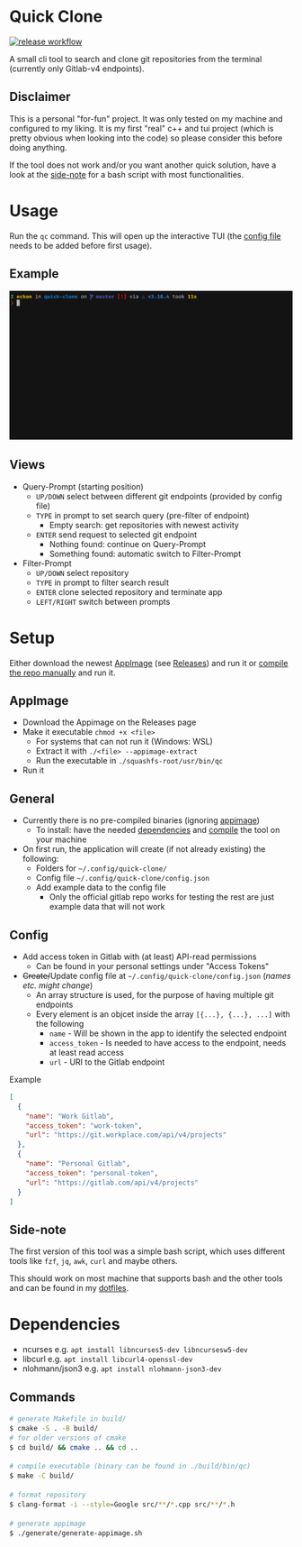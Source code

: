 # Quick Clone

[![release workflow](https://github.com/eckon/quick-clone/actions/workflows/release.yml/badge.svg)](https://github.com/eckon/quick-clone/actions/workflows/release.yml)

A small cli tool to search and clone git repositories from the terminal (currently only Gitlab-v4 endpoints).


## Disclaimer

This is a personal "for-fun" project. It was only tested on my machine and configured to my liking. It is my first "real" c++ and tui project (which is pretty obvious when looking into the code) so please consider this before doing anything.

If the tool does not work and/or you want another quick solution, have a look at the [side-note](#side-note) for a bash script with most functionalities.


# Usage

Run the `qc` command. This will open up the interactive TUI (the [config file](#setup) needs to be added before first usage).


## Example

![Example Usage of quick-clone](./quick-clone-example.gif)


## Views
* Query-Prompt (starting position)
  * `UP/DOWN` select between different git endpoints (provided by config file)
  * `TYPE` in prompt to set search query (pre-filter of endpoint)
    * Empty search: get repositories with newest activity
  * `ENTER` send request to selected git endpoint
    * Nothing found: continue on Query-Prompt
    * Something found: automatic switch to Filter-Prompt
* Filter-Prompt
  * `UP/DOWN` select repository
  * `TYPE` in prompt to filter search result
  * `ENTER` clone selected repository and terminate app
  * `LEFT/RIGHT` switch between prompts


# Setup
Either download the newest [AppImage](#appimage) (see [Releases](https://github.com/eckon/quick-clone/releases)) and run it
or [compile the repo manually](#general) and run it.


## AppImage

* Download the Appimage on the Releases page
* Make it executable `chmod +x <file>`
  * For systems that can not run it (Windows: WSL)
  * Extract it with `./<file> --appimage-extract`
  * Run the executable in `./squashfs-root/usr/bin/qc`
* Run it


## General

* Currently there is no pre-compiled binaries (ignoring [appimage](#appimage))
  * To install: have the needed [dependencies](#dependencies) and [compile](#commands) the tool on your machine
* On first run, the application will create (if not already existing) the following:
  * Folders for `~/.config/quick-clone/`
  * Config file `~/.config/quick-clone/config.json`
  * Add example data to the config file
    * Only the official gitlab repo works for testing the rest are just example data that will not work


## Config
* Add access token in Gitlab with (at least) API-read permissions
  * Can be found in your personal settings under "Access Tokens"
* ~~Create/~~Update config file at `~/.config/quick-clone/config.json` (_names etc. might change_)
  * An array structure is used, for the purpose of having multiple git endpoints
  * Every element is an objcet inside the array `[{...}, {...}, ...]` with the following
    * `name` - Will be shown in the app to identify the selected endpoint
    * `access_token` - Is needed to have access to the endpoint, needs at least read access
    * `url` - URI to the Gitlab endpoint

Example
```json
[
  {
    "name": "Work Gitlab",
    "access_token": "work-token",
    "url": "https://git.workplace.com/api/v4/projects"
  },
  {
    "name": "Personal Gitlab",
    "access_token": "personal-token",
    "url": "https://gitlab.com/api/v4/projects"
  }
]
```


## Side-note

The first version of this tool was a simple bash script, which uses different tools like `fzf`, `jq`, `awk`, `curl` and maybe others.

This should work on most machine that supports bash and the other tools and can be found in my [dotfiles](https://github.com/eckon/dotfiles/blob/master/custom-scripts/gitlab-search-and-clone.sh).


# Dependencies

- ncurses e.g. `apt install libncurses5-dev libncursesw5-dev`
- libcurl e.g. `apt install libcurl4-openssl-dev`
- nlohmann/json3 e.g. `apt install nlohmann-json3-dev`


## Commands

```sh
# generate Makefile in build/
$ cmake -S . -B build/
# for older versions of cmake
$ cd build/ && cmake .. && cd ..

# compile executable (binary can be found in ./build/bin/qc)
$ make -C build/

# format repository
$ clang-format -i --style=Google src/**/*.cpp src/**/*.h

# generate appimage
$ ./generate/generate-appimage.sh
```
